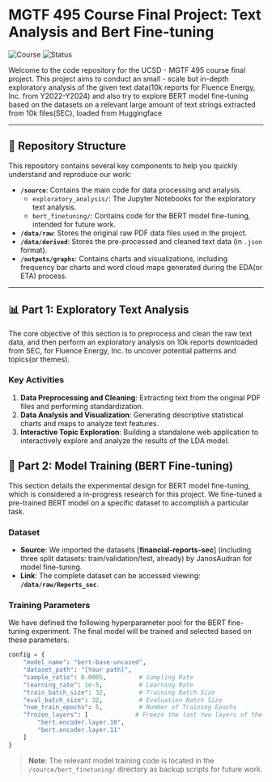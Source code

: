 # MGTF 495 Course Final Project: Text Analysis and Bert Fine-tuning 

![Course](https://img.shields.io/badge/Course-MGTF%20495-blue.svg)
![Status](https://img.shields.io/badge/Status-Completed-green.svg)

Welcome to the code repository for the UCSD - MGTF 495 course final project. This project aims to conduct an small - scale but in-depth exploratory analysis of the given text data(10k reports for Fluence Energy, Inc. from Y2022-Y2024) and also try to explore BERT model fine-tuning based on the datasets on a relevant large amount of text strings extracted from 10k files(SEC), loaded from Huggingface

---

## 📂 Repository Structure

This repository contains several key components to help you quickly understand and reproduce our work:

-   **`/source`**: Contains the main code for data processing and analysis.
    -   `exploratory_analysis/`: The Jupyter Notebooks for the exploratory text analysis.
    -   `bert_finetuning/`: Contains code for the BERT model fine-tuning, intended for future work.
-   **`/data/raw`**: Stores the original raw PDF data files used in the project.
-   **`/data/derived`**: Stores the pre-processed and cleaned text data (in `.json` format).
-   **`/outputs/graphs`**: Contains charts and visualizations, including frequency bar charts and word cloud maps generated during the EDA(or ETA) process.

---

## 📊 Part 1: Exploratory Text Analysis

The core objective of this section is to preprocess and clean the raw text data, and then perform an exploratory analysis on 10k reports downloaded from SEC, for Fluence Energy, Inc. to uncover potential patterns and topics(or themes).

### Key Activities

1.  **Data Preprocessing and Cleaning**: Extracting text from the original PDF files and performing standardization.
2.  **Data Analysis and Visualization**: Generating descriptive statistical charts and maps to analyze text features.
3.  **Interactive Topic Exploration**: Building a standalone web application to interactively explore and analyze the results of the LDA model.

## 🤖 Part 2: Model Training (BERT Fine-tuning)

This section details the experimental design for BERT model fine-tuning, which is considered a in-progress research for this project. We fine-tuned a pre-trained BERT model on a specific dataset to accomplish a particular task.

### Dataset

* **Source**: We imported the datasets [**financial-reports-sec**] (including three split datasets: train/validation/test, already) by JanosAudran for model fine-tuning.
* **Link**: The complete dataset can be accessed viewing: **`/data/raw/Reports_sec`**.

### Training Parameters

We have defined the following hyperparameter pool for the BERT fine-tuning experiment. The final model will be trained and selected based on these parameters.

```python
config = {
    "model_name": "bert-base-uncased",
    "dataset_path": "[Your path]",
    "sample_ratio": 0.0005,         # Sampling Rate
    "learning_rate": 1e-5,          # Learning Rate
    "train_batch_size": 32,         # Training Batch Size
    "eval_batch_size": 32,          # Evaluation Batch Size
    "num_train_epochs": 5,          # Number of Training Epochs
    "frozen_layers": [             # Freeze the last two layers of the BERT model
        "bert.encoder.layer.10",
        "bert.encoder.layer.11"
    ]
}
```

> **Note**: The relevant model training code is located in the `/source/bert_finetuning/` directory as backup scripts for future work.
